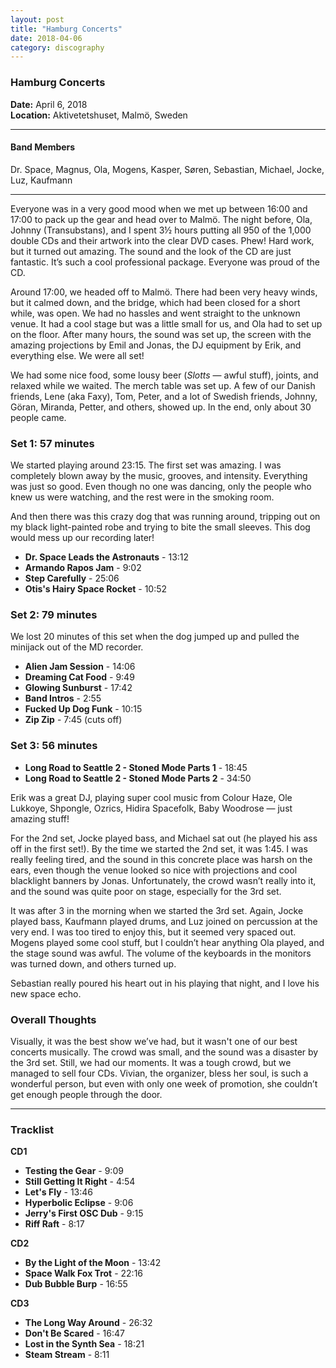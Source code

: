 ```yaml
---
layout: post
title: "Hamburg Concerts"
date: 2018-04-06
category: discography
---
```


### Hamburg Concerts  
**Date:** April 6, 2018  
**Location:** Aktivetetshuset, Malmö, Sweden

---

#### Band Members  
Dr. Space, Magnus, Ola, Mogens, Kasper, Søren, Sebastian, Michael, Jocke, Luz, Kaufmann

---

Everyone was in a very good mood when we met up between 16:00 and 17:00 to pack up the gear and head over to Malmö. The night before, Ola, Johnny (Transubstans), and I spent 3½ hours putting all 950 of the 1,000 double CDs and their artwork into the clear DVD cases. Phew! Hard work, but it turned out amazing. The sound and the look of the CD are just fantastic. It’s such a cool professional package. Everyone was proud of the CD.  

Around 17:00, we headed off to Malmö. There had been very heavy winds, but it calmed down, and the bridge, which had been closed for a short while, was open. We had no hassles and went straight to the unknown venue. It had a cool stage but was a little small for us, and Ola had to set up on the floor. After many hours, the sound was set up, the screen with the amazing projections by Emil and Jonas, the DJ equipment by Erik, and everything else. We were all set!  

We had some nice food, some lousy beer (*Slotts* — awful stuff), joints, and relaxed while we waited. The merch table was set up. A few of our Danish friends, Lene (aka Faxy), Tom, Peter, and a lot of Swedish friends, Johnny, Göran, Miranda, Petter, and others, showed up. In the end, only about 30 people came.  

### Set 1: 57 minutes  
We started playing around 23:15. The first set was amazing. I was completely blown away by the music, grooves, and intensity. Everything was just so good. Even though no one was dancing, only the people who knew us were watching, and the rest were in the smoking room.  

And then there was this crazy dog that was running around, tripping out on my black light-painted robe and trying to bite the small sleeves. This dog would mess up our recording later!

- **Dr. Space Leads the Astronauts** - 13:12
- **Armando Rapos Jam** - 9:02
- **Step Carefully** - 25:06
- **Otis's Hairy Space Rocket** - 10:52  

### Set 2: 79 minutes  
We lost 20 minutes of this set when the dog jumped up and pulled the minijack out of the MD recorder.

- **Alien Jam Session** - 14:06
- **Dreaming Cat Food** - 9:49
- **Glowing Sunburst** - 17:42
- **Band Intros** - 2:55
- **Fucked Up Dog Funk** - 10:15
- **Zip Zip** - 7:45 (cuts off)

### Set 3: 56 minutes  
- **Long Road to Seattle 2 - Stoned Mode Parts 1** - 18:45
- **Long Road to Seattle 2 - Stoned Mode Parts 2** - 34:50

Erik was a great DJ, playing super cool music from Colour Haze, Ole Lukkoye, Shpongle, Ozrics, Hidira Spacefolk, Baby Woodrose — just amazing stuff!

For the 2nd set, Jocke played bass, and Michael sat out (he played his ass off in the first set!). By the time we started the 2nd set, it was 1:45. I was really feeling tired, and the sound in this concrete place was harsh on the ears, even though the venue looked so nice with projections and cool blacklight banners by Jonas. Unfortunately, the crowd wasn’t really into it, and the sound was quite poor on stage, especially for the 3rd set.  

It was after 3 in the morning when we started the 3rd set. Again, Jocke played bass, Kaufmann played drums, and Luz joined on percussion at the very end. I was too tired to enjoy this, but it seemed very spaced out. Mogens played some cool stuff, but I couldn’t hear anything Ola played, and the stage sound was awful. The volume of the keyboards in the monitors was turned down, and others turned up.  

Sebastian really poured his heart out in his playing that night, and I love his new space echo.

### Overall Thoughts  
Visually, it was the best show we’ve had, but it wasn't one of our best concerts musically. The crowd was small, and the sound was a disaster by the 3rd set. Still, we had our moments. It was a tough crowd, but we managed to sell four CDs. Vivian, the organizer, bless her soul, is such a wonderful person, but even with only one week of promotion, she couldn’t get enough people through the door.

---

### Tracklist

**CD1**  
- **Testing the Gear** - 9:09  
- **Still Getting It Right** - 4:54  
- **Let's Fly** - 13:46  
- **Hyperbolic Eclipse** - 9:06  
- **Jerry's First OSC Dub** - 9:15  
- **Riff Raft** - 8:17  

**CD2**  
- **By the Light of the Moon** - 13:42  
- **Space Walk Fox Trot** - 22:16  
- **Dub Bubble Burp** - 16:55  

**CD3**  
- **The Long Way Around** - 26:32  
- **Don't Be Scared** - 16:47  
- **Lost in the Synth Sea** - 18:21  
- **Steam Stream** - 8:11
